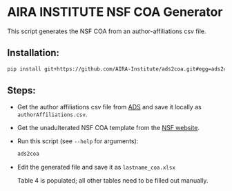 # AIRA INSTITUTE NSF COA Generator

This script generates the NSF COA from an author-affiliations csv file.

## Installation:

```bash
pip install git+https://github.com/AIRA-Institute/ads2coa.git#egg=ads2coa
```

## Steps:

 - Get the author affiliations csv file from
   [ADS](https://ui.adsabs.harvard.edu/) and save it locally as
   `authorAffiliations.csv`.

 - Get the unadulterated NSF COA template from the
   [NSF website](https://www.nsf.gov/bfa/dias/policy/coa/coa_template.xlsx).

 - Run this script (see `--help` for arguments):

   ```bash
   ads2coa
   ```

 - Edit the generated file and save it as `lastname_coa.xlsx`

   Table 4 is populated; all other tables need to be filled out manually.
